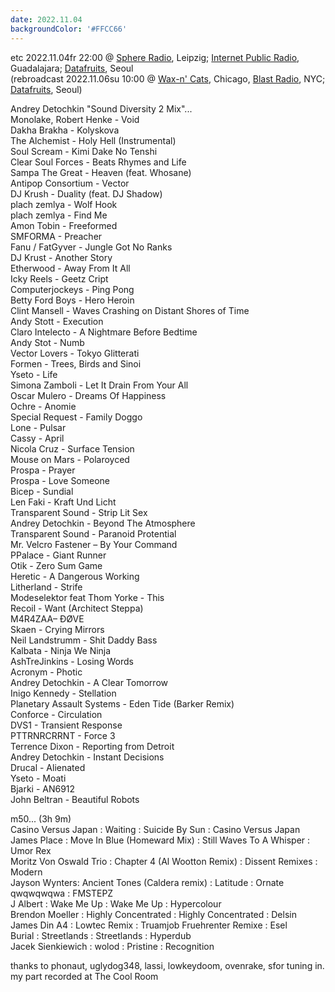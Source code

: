 ```yaml
---
date: 2022.11.04
backgroundColor: '#FFCC66'
---
```


etc 2022.11.04fr 22:00 @ [Sphere Radio](http://www.sphere-radio.net/), Leipzig; [Internet Public Radio](http://www.internetpublicradio.live/), Guadalajara; [Datafruits](http://www.datafruits.fm/), Seoul  
(rebroadcast 2022.11.06su 10:00 @ [Wax-n' Cats](http://www.twitch.tv/waxncats), Chicago, [Blast Radio](https://blastradio.com/kimochisound), NYC; [Datafruits](http://www.datafruits.fm/), Seoul)  

Andrey Detochkin "Sound Diversity 2 Mix"...  
Monolake, Robert Henke - Void  
Dakha Brakha - Kolyskova  
The Alchemist - Holy Hell (Instrumental)  
Soul Scream - Kimi Dake No Tenshi  
Clear Soul Forces - Beats Rhymes and Life  
Sampa The Great - Heaven (feat. Whosane)  
Antipop Consortium - Vector  
DJ Krush - Duality (feat. DJ Shadow)  
plach zemlya - Wolf Hook  
plach zemlya - Find Me  
Amon Tobin - Freeformed  
SMFORMA - Preacher  
Fanu / FatGyver - Jungle Got No Ranks  
DJ Krust - Another Story  
Etherwood - Away From It All  
Icky Reels - Geetz Cript  
Computerjockeys - Ping Pong  
Betty Ford Boys - Hero Heroin  
Clint Mansell - Waves Crashing on Distant Shores of Time  
Andy Stott - Execution  
Claro Intelecto - A Nightmare Before Bedtime  
Andy Stot - Numb  
Vector Lovers - Tokyo Glitterati  
Formen - Trees, Birds and Sinoi  
Yseto - Life  
Simona Zamboli - Let It Drain From Your All  
Oscar Mulero - Dreams Of Happiness  
Ochre - Anomie  
Special Request - Family Doggo  
Lone - Pulsar  
Cassy - April  
Nicola Cruz - Surface Tension  
Mouse on Mars - Polaroyced  
Prospa - Prayer  
Prospa - Love Someone  
Bicep - Sundial  
Len Faki - Kraft Und Licht  
Transparent Sound - Strip Lit Sex  
Andrey Detochkin - Beyond The Atmosphere  
Transparent Sound - Paranoid Protential  
Mr. Velcro Fastener – By Your Command  
PPalace - Giant Runner  
Otik - Zero Sum Game  
Heretic - A Dangerous Working  
Litherland - Strife  
Modeselektor feat Thom Yorke - This  
Recoil - Want (Architect Steppa)  
M4R4ZAA– ÐØVE  
Skaen - Crying Mirrors  
Neil Landstrumm - Shit Daddy Bass  
Kalbata - Ninja We Ninja  
AshTreJinkins - Losing Words  
Acronym - Photic  
Andrey Detochkin - A Clear Tomorrow  
Inigo Kennedy - Stellation  
Planetary Assault Systems - Eden Tide (Barker Remix)  
Conforce - Circulation  
DVS1 - Transient Response  
PTTRNRCRRNT - Force 3  
Terrence Dixon - Reporting from Detroit  
Andrey Detochkin - Instant Decisions  
Drucal - Alienated  
Yseto - Moati  
Bjarki - AN6912  
John Beltran - Beautiful Robots  

m50... (3h 9m)  
Casino Versus Japan : Waiting : Suicide By Sun : Casino Versus Japan  
James Place : Move In Blue (Homeward Mix) : Still Waves To A Whisper : Umor Rex  
Moritz Von Oswald Trio : Chapter 4 (Al Wootton Remix) : Dissent Remixes : Modern  
Jayson Wynters: Ancient Tones (Caldera remix) : Latitude : Ornate  
qwqwqwqwa : FMSTEPZ  
J Albert : Wake Me Up : Wake Me Up : Hypercolour  
Brendon Moeller : Highly Concentrated : Highly Concentrated : Delsin  
James Din A4 : Lowtec Remix : Truamjob Fruehrenter Remixe : Esel  
Burial : Streetlands : Streetlands : Hyperdub  
Jacek Sienkiewich : wolod : Pristine : Recognition  

thanks to phonaut, uglydog348, lassi, lowkeydoom, ovenrake, sfor tuning in. my part recorded at The Cool Room